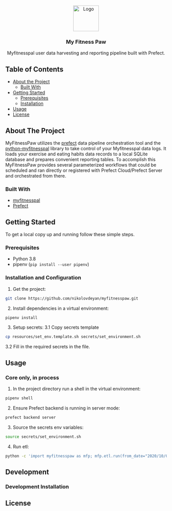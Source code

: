<!--
this file uses the README template found here:
https://github.com/othneildrew/Best-README-Template/blob/master/BLANK_README.md
-->

<!-- PROJECT LOGO -->
<br />
<p align="center">
  <a href="https://github.com/nikolovdeyan/myfitnesspaw">
    <img src="resources/logo.png" alt="Logo" width="80" height="80">
  </a>

  <h3 align="center">My Fitness Paw</h3>

  <p align="center">
    Myfitnesspal user data harvesting and reporting pipeline built with Prefect.
    <br />
  </p>
</p>



## Table of Contents

* [About the Project](#about-the-project)
  * [Built With](#built-with)
* [Getting Started](#getting-started)
  * [Prerequisites](#prerequisites)
  * [Installation](#installation)
* [Usage](#usage)
* [License](#license)


## About The Project

MyFitnessPaw utilizes the [prefect](https://github.com/PrefectHQ/prefect) data pipeline orchestration tool and the [python-myfitnesspal](https://github.com/coddingtonbear/python-myfitnesspal) library to take control of your Myfitnesspal data logs. It loads your exercise and eating habits data records to a local SQLite database and prepares convenient reporting tables. To accomplish this MyFitnessPaw provides several parameterized workflows that could be scheduled and ran directly or registered with Prefect Cloud/Prefect Server and orchestrated from there.

### Built With

* [myfitnesspal](https://github.com/coddingtonbear/python-myfitnesspal)
* [Prefect]()


## Getting Started

To get a local copy up and running follow these simple steps.

### Prerequisites

* Python 3.8
* pipenv (`pip install --user pipenv`)

### Installation and Configuration

1. Get the project:
```sh
git clone https://github.com/nikolovdeyan/myfitnesspaw.git
```
2. Install dependencies in a virtual environment:
```sh
pipenv install
```
3. Setup secrets:
3.1 Copy secrets template
```sh
cp resources/set_env.template.sh secrets/set_environment.sh
```
3.2 Fill in the required secrets in the file.


## Usage

### Core only, in process
1. In the project directory run a shell in the virtual environment: 
```sh
pipenv shell
```
2. Ensure Prefect backend is running in server mode:
```sh
prefect backend server
```
3. Source the secrets env variables: 
```sh
source secrets/set_environment.sh
```
4. Run etl: 
```sh
python -c 'import myfitnesspaw as mfp; mfp.etl.run(from_date="2020/10/01", to_date="2020/10/02")'
```

## Development
### Development Installation


## License
